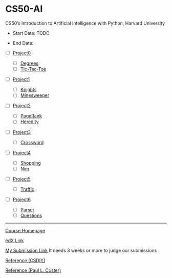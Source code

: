 # CS50-AI
CS50’s Introduction to Artificial Intelligence with Python, Harvard University

- Start Date: TODO

- End Date: 



- [ ] [Project0](https://cs50.harvard.edu/ai/2020/projects/0/)

  - [ ] [Degrees](https://cs50.harvard.edu/ai/2020/projects/0/degrees/)
  - [ ] [Tic-Tac-Toe](https://cs50.harvard.edu/ai/2020/projects/0/tictactoe/)
- [ ] [Project1](https://cs50.harvard.edu/ai/2020/projects/1/)

  - [ ] [Knights](https://cs50.harvard.edu/ai/2020/projects/1/knights/)
  - [ ] [Minesweeper](https://cs50.harvard.edu/ai/2020/projects/1/minesweeper/)
- [ ] [Project2](https://cs50.harvard.edu/ai/2020/projects/2/)

  - [ ] [PageRank](https://cs50.harvard.edu/ai/2020/projects/2/pagerank/)
  - [ ] [Heredity](https://cs50.harvard.edu/ai/2020/projects/2/heredity/)
- [ ] [Project3](https://cs50.harvard.edu/ai/2020/projects/3/)

  - [ ] [Crossword](https://cs50.harvard.edu/ai/2020/projects/3/crossword/)
- [ ] [Project4](https://cs50.harvard.edu/ai/2020/projects/4/)

  - [ ] [Shopping](https://cs50.harvard.edu/ai/2020/projects/4/shopping/)
  - [ ] [Nim](https://cs50.harvard.edu/ai/2020/projects/4/nim/)
- [ ] [Project5](https://cs50.harvard.edu/ai/2020/projects/5/)

  - [ ] [Traffic](https://cs50.harvard.edu/ai/2020/projects/5/traffic/)
- [ ] [Project6](https://cs50.harvard.edu/ai/2020/projects/6/)

  - [ ] [Parser](https://cs50.harvard.edu/ai/2020/projects/6/parser/)
  - [ ] [Questions](https://cs50.harvard.edu/ai/2020/projects/6/questions/)
  
---

[Course Homepage](https://cs50.harvard.edu/ai/2020/)

[edX Link](https://www.edx.org/course/cs50s-introduction-to-artificial-intelligence-with-python)

[My Submission Link](https://github.com/me50/xuyanshi) It needs 3 weeks or more to judge our submissions

[Reference (CSDIY)](https://github.com/PKUFlyingPig/cs50_ai)

[Reference (Paul L. Coster)](https://plcoster.github.io/homepage/cs50ai_projects.html)
